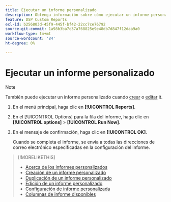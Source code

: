 ```yaml
---
title: Ejecutar un informe personalizado
description: Obtenga información sobre cómo ejecutar un informe personalizado inmediatamente.
feature: DSP Custom Reports
exl-id: b256803d-45f9-445f-bf42-22cc7ce76792
source-git-commit: 1a98b3ba7c37a768825e9e48db7d847f12daa9a0
workflow-type: tm+mt
source-wordcount: '84'
ht-degree: 0%

---
```


# Ejecutar un informe personalizado

>[!NOTE]
>
>También puede ejecutar un informe personalizado cuando [crear](report-create.md) o [editar](report-edit.md) it.

1. En el menú principal, haga clic en **[!UICONTROL Reports]**.

1. En el [!UICONTROL Options] para la fila del informe, haga clic en **[!UICONTROL options]** > **[!UICONTROL Run Now]**.

1. En el mensaje de confirmación, haga clic en **[!UICONTROL OK]**.

   Cuando se completa el informe, se envía a todas las direcciones de correo electrónico especificadas en la configuración del informe.

>[!MORELIKETHIS]
>
>* [Acerca de los informes personalizados](/help/dsp/reports/report-about.md)
>* [Creación de un informe personalizado](/help/dsp/reports/report-create.md)
>* [Duplicación de un informe personalizado](/help/dsp/reports/report-copy.md)
>* [Edición de un informe personalizado](/help/dsp/reports/report-edit.md)
>* [Configuración de informe personalizada](/help/dsp/reports/report-settings.md)
>* [Columnas de informe disponibles](/help/dsp/reports/report-columns.md)


